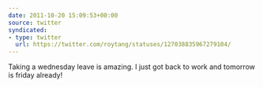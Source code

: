 ```yaml
---
date: 2011-10-20 15:09:53+00:00
source: twitter
syndicated:
- type: twitter
  url: https://twitter.com/roytang/statuses/127038835967279104/
---
```


Taking a wednesday leave is amazing. I just got back to work and tomorrow is friday already!
